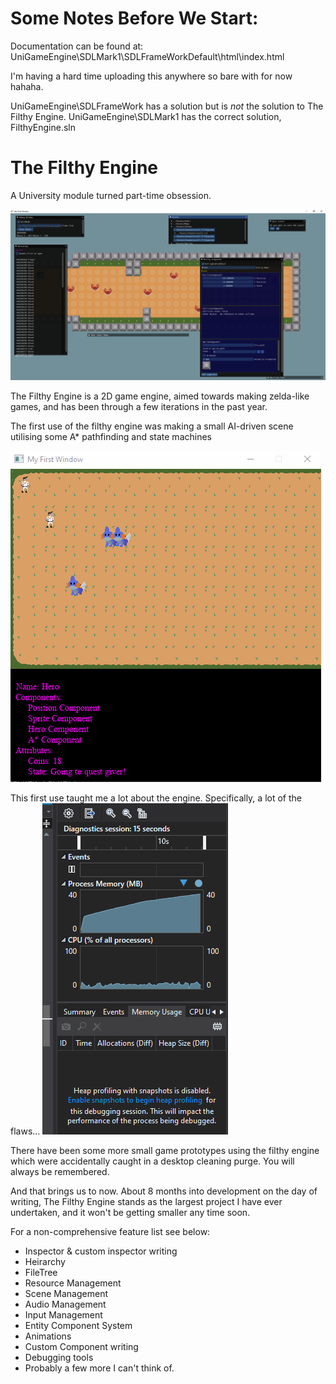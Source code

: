 # Some Notes Before We Start:
Documentation can be found at: UniGameEngine\SDLMark1\SDLFrameWorkDefault\html\index.html

I'm having a hard time uploading this anywhere so bare with for now hahaha.

UniGameEngine\SDLFrameWork has a solution but is *not* the solution to The Filthy Engine.
UniGameEngine\SDLMark1 has the correct solution, FilthyEngine.sln

# The Filthy Engine
A University module turned part-time obsession.

<img src = "Images/FilthyEngineCurrentState.png">


The Filthy Engine is a 2D game engine, aimed towards making zelda-like games, and has been through a few iterations in the past year.

The first use of the filthy engine was making a small AI-driven scene utilising some A* pathfinding and state machines

<img src = "Images/FilthyEngineAI.gif">

This first use taught me a lot about the engine. Specifically, a lot of the flaws...
<img src = "Images/FilthyEngineLeak.gif">

There have been some more small game prototypes using the filthy engine which were accidentally caught in a desktop cleaning purge.
You will always be remembered.

And that brings us to now. About 8 months into development on the day of writing, The Filthy Engine stands as the largest project I have ever undertaken, and it won't be getting smaller any time soon.

For a non-comprehensive feature list see below:

- Inspector & custom inspector writing
- Heirarchy
- FileTree
- Resource Management
- Scene Management
- Audio Management
- Input Management
- Entity Component System
- Animations
- Custom Component writing
- Debugging tools
- Probably a few more I can't think of.
